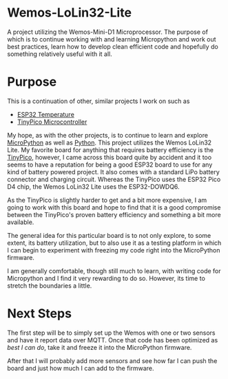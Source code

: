 # Wemos-LoLin32-Lite

A project utilizing the Wemos-Mini-D1 Microprocessor. The purpose of which is to continue working with and learning Micropython and work out best practices, learn how to develop clean efficient code and hopefully do something relatively useful with it all.

# Purpose

This is a continuation of other, similar projects I work on such as

- [ESP32 Temperature](https://github.com/RedDirtBits/ESP32-Temp-To-Pushover.git)
- [TinyPico Microcontroller](https://github.com/RedDirtBits/TinyPico-ESP32-Temp-To-MQTT.git)

My hope, as with the other projects, is to continue to learn and explore [MicroPython](https://micropython.org/) as well as [Python](https://www.python.org/). This project utilizes the Wemos LoLin32 Lite. My favorite board for anything that requires battery efficiency is the [TinyPico](https://www.tinypico.com/), however, I came across this board quite by accident and it too seems to have a reputation for being a good ESP32 board to use for any kind of battery powered project. It also comes with a standard LiPo battery connector and charging circuit. Whereas the TinyPico uses the ESP32 Pico D4 chip, the Wemos LoLin32 Lite uses the ESP32-DOWDQ6.

As the TinyPico is slightly harder to get and a bit more expensive, I am going to work with this board and hope to find that it is a good compromise between the TinyPico's proven battery efficiency and something a bit more available.

The general idea for this particular board is to not only explore, to some extent, its battery utilization, but to also use it as a testing platform in which I can begin to experiment with freezing my code right into the MicroPython firmware.

I am generally comfortable, though still much to learn, with writing code for Micropython and I find it very rewarding to do so. However, its time to stretch the boundaries a little.

# Next Steps

The first step will be to simply set up the Wemos with one or two sensors and have it report data over MQTT. Once that code has been optimized as _best I can do_, take it and freeze it into the MicroPython firmware.

After that I will probably add more sensors and see how far I can push the board and just how much I can add to the firmware.
